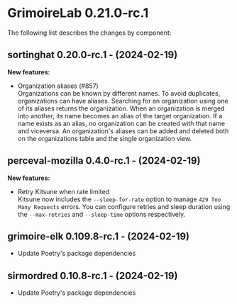 # GrimoireLab 0.21.0-rc.1
The following list describes the changes by component:



## sortinghat 0.20.0-rc.1 - (2024-02-19)

**New features:**

 * Organization aliases (#857)\
   Organizations can be known by different names. To avoid duplicates,
   organizations can have aliases. Searching for an organization using
   one of its aliases returns the organization. When an organization is
   merged into another, its name becomes an alias of the target
   organization. If a name exists as an alias, no organization can be
   created with that name and viceversa. An organization's aliases can be
   added and deleted both on the organizations table and the single
   organization view.




## perceval-mozilla 0.4.0-rc.1 - (2024-02-19)

**New features:**

 * Retry Kitsune when rate limited\
   Kitsune now includes the `--sleep-for-rate` option to manage `429 Too
   Many Requests` errors. You can configure retries and sleep duration
   using the `--max-retries` and `--sleep-time` options respectively.





  ## grimoire-elk 0.109.8-rc.1 - (2024-02-19)
  
  * Update Poetry's package dependencies
  ## sirmordred 0.10.8-rc.1 - (2024-02-19)
  
  * Update Poetry's package dependencies
